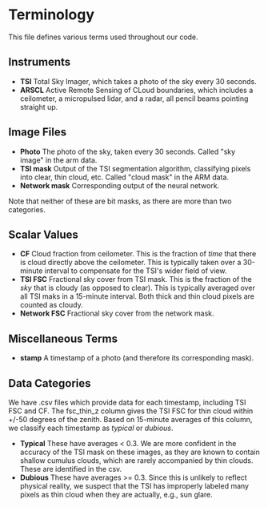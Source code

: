 # Terminology

This file defines various terms used throughout our code.

## Instruments

- **TSI** Total Sky Imager, which takes a photo of the sky every 30 seconds.
- **ARSCL** Active Remote Sensing of CLoud boundaries, which includes a ceilometer, a micropulsed lidar, and a radar,
all pencil beams pointing straight up.

## Image Files

- **Photo** The photo of the sky, taken every 30 seconds. Called "sky image" in the arm data.
- **TSI mask** Output of the TSI segmentation algorithm, classifying pixels into clear, thin cloud, etc.
Called "cloud mask" in the ARM data.
- **Network mask** Corresponding output of the neural network.

Note that neither of these are bit masks, as there are more than two categories.

## Scalar Values

- **CF** Cloud fraction from ceilometer. This is the fraction of *time* that there is cloud directly above the ceilometer.
This is typically taken over a 30-minute interval to compensate for the TSI's wider field of view.
- **TSI FSC** Fractional sky cover from TSI mask. This is the fraction of the *sky* that is cloudy (as opposed to clear).
This is typically averaged over all TSI maks in a 15-minute interval. Both thick and thin cloud pixels are counted as cloudy.
- **Network FSC** Fractional sky cover from the network mask.

## Miscellaneous Terms

- **stamp** A timestamp of a photo (and therefore its corresponding mask).

## Data Categories

We have .csv files which provide data for each timestamp, including TSI FSC and CF. The fsc_thin_z column gives the
TSI FSC for thin cloud within +/-50 degrees of the zenith. Based on 15-minute averages of this column, we classify each
timestamp as *typical* or *dubious*.

- **Typical** These have averages < 0.3. We are more confident in the accuracy of the TSI mask on these images, as
they are known to contain shallow cumulus clouds, which are rarely accompanied by thin clouds. These are identified in
the csv.
- **Dubious** These have averages >= 0.3. Since this is unlikely to reflect physical reality, we suspect that the
TSI has improperly labeled many pixels as thin cloud when they are actually, e.g., sun glare.

